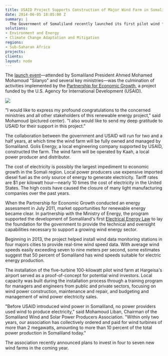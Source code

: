 ```yaml
---
title: USAID Project Supports Construction of Major Wind Farm in Somaliland
date: 2014-06-05 18:05:00 Z
summary: |
  The Government of Somaliland recently launched its first pilot wind farm, an initiative to power the Hargeisa International Airport, sending a clear signal that Somaliland has abundant renewable energy resources.
solutions:
- Environment and Energy
- Climate Change Adaptation and Mitigation
regions:
- Sub-Saharan Africa
projects:
clients:
layout: node
---
```

The [launch event][1]—attended by Somaliland President Ahmed Mohamed Mohamoud "Silanyo" and several key ministries—was the culmination of activities implemented by the [Partnership for Economic Growth][2], a project funded by the U.S. Agency for International Development (USAID).

![][3]

"I would like to express my profound congratulations to the concerned ministries and all other stakeholders of this renewable energy project," said Mohamoud (pictured center). "I also would like to send my deep gratitude to USAID for their support in this project."

The collaboration between the government and USAID will run for two and a half years, at which time the wind farm will be fully owned and managed by Somaliland. Golis Energy, a local engineering company supported by USAID, constructed the farm. The wind farm will be operated by Kaah, a local power producer and distributor.   

The cost of electricity is possibly the largest impediment to economic growth in the Somali region. Local power producers use expensive imported diesel fuel as the only source of energy to generate electricity. Tariff rates are $1 per kilowatt hour—nearly 10 times the cost of electricity in the United States. The high costs have caused the closure of many light manufacturing companies over the past years.

When the Partnership for Economic Growth conducted an energy assessment in July 2011, market opportunities for renewable energy became clear. In partnership with the Ministry of Energy, the program supported the development of Somaliland's first [Electrical Energy Law][4] to lay the foundation for the government to provide the technical and oversight capabilities necessary to support a growing wind energy sector.

Beginning in 2013, the project helped install wind data monitoring stations in four majors cities to provide real-time wind speed data. With average wind speeds easily exceeding seven to nine meters per second, some estimates suggest that 50 percent of Somaliland has wind speeds suitable for electric energy production.

The installation of the five-turbine 100-kilowatt pilot wind farm at Hargeisa's airport served as a proof-of-concept for potential wind investors. Local capacity was built during the installation process through a training program for managers and engineers from public and private sectors, focusing on wind power construction, maintenance and repair, and budgeting and management of wind power electricity sales.

"Before USAID introduced wind power in Somaliland, no power providers used wind to produce electricity," said Mohamoud Liban, Chairman of the Somaliland Wind and Solar Power Producers Association. "Within only two years, our association has collectively ordered and paid for wind turbines of more than 2 megawatts, amounting to more than 10 percent of the total power production in Somaliland today."

The association recently announced plans to invest in four to seven new wind farms in the coming year.

[1]: mailto:http://somalilandsun.com/index.php/component/content/article/5872-somaliland-president-launches-usaid-funded-wind-powered-electricity-supply-for-egal-airport-
[2]: /our-work/projects/somalia-partnership-economic-growth-program
[3]: /assets/images/news/WindFarmSomaliland.jpg
[4]: mailto:http://www.theguardian.com/global-development/2013/apr/15/somaliland-wind-power-sector

